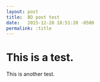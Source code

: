 ```yaml
---
layout: post
title:  BD post test
date:   2015-12-28 18:51:20 -0500
permalink: :title
---
```


# This is a test.

This is another test.

